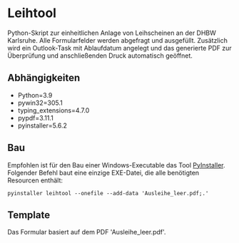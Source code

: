 # Leihtool
Python-Skript zur einheitlichen Anlage von Leihscheinen an der DHBW Karlsruhe. Alle Formularfelder werden abgefragt und ausgefüllt.
Zusätzlich wird ein Outlook-Task mit Ablaufdatum angelegt und das generierte PDF zur Überprüfung und anschließenden Druck automatisch geöffnet.

## Abhängigkeiten
- Python=3.9
- pywin32=305.1
- typing_extensions=4.7.0
- pypdf=3.11.1
- pyinstaller=5.6.2

## Bau
Empfohlen ist für den Bau einer Windows-Executable das Tool [PyInstaller](https://pyinstaller.org/en/stable/index.html).
Folgender Befehl baut eine einzige EXE-Datei, die alle benötigten Resourcen enthält:
```
pyinstaller leihtool --onefile --add-data 'Ausleihe_leer.pdf;.'
```

## Template
Das Formular basiert auf dem PDF 'Ausleihe_leer.pdf'.
